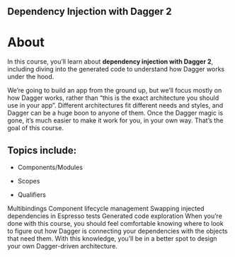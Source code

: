 
## Dependency Injection with Dagger 2

# About

In this course, you’ll learn about **dependency injection with Dagger 2**, including diving into the generated code to understand how Dagger works under the hood.

We’re going to build an app from the ground up, but we’ll focus mostly on how Dagger works, rather than “this is the exact architecture you should use in your app”. Different architectures fit different needs and styles, and Dagger can be a huge boon to anyone of them. Once the Dagger magic is gone, it’s much easier to make it work for you, in your own way. That’s the goal of this course.

## Topics include:

- Components/Modules

- Scopes

- Qualifiers

Multibindings
Component lifecycle management
Swapping injected dependencies in Espresso tests
Generated code exploration
When you’re done with this course, you should feel comfortable knowing where to look to figure out how Dagger is connecting your dependencies with the objects that need them. With this knowledge, you’ll be in a better spot to design your own Dagger-driven architecture.

